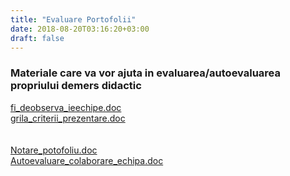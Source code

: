 ```yaml
---
title: "Evaluare Portofolii"
date: 2018-08-20T03:16:20+03:00
draft: false
---
```


<html>
  <body>
    <div class="wiki" id="content_view" style="display: block;">
<h3 id="toc0"><a name="x--Materiale care va vor ajuta in evaluarea/autoevaluarea propriului demers didactic"></a>Materiale care va vor ajuta in evaluarea/autoevaluarea propriului demers didactic</h3>
 <a href="files/fi_deobserva_ieechipe.doc">fi_deobserva_ieechipe.doc</a><br />
<a href="files/grila_criterii_prezentare.doc">grila_criterii_prezentare.doc</a><br />
<br />
<br />
<a href="files/Notare_potofoliu.doc">Notare_potofoliu.doc</a><br />
<a href="files/Autoevaluare_colaborare_echipa.doc">Autoevaluare_colaborare_echipa.doc</a>
    </div>
  </body>
</html>